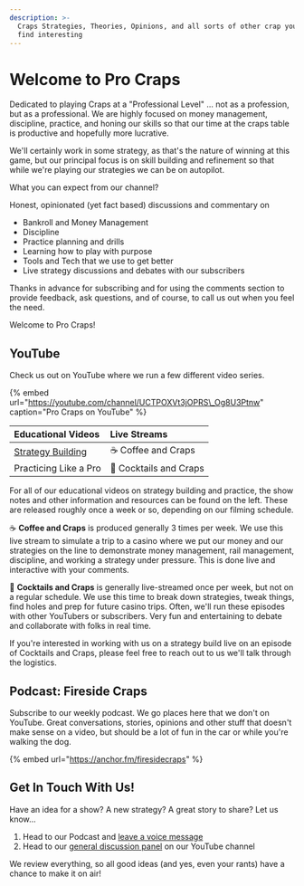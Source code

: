 ```yaml
---
description: >-
  Craps Strategies, Theories, Opinions, and all sorts of other crap you might
  find interesting
---
```


# Welcome to Pro Craps

Dedicated to playing Craps at a "Professional Level" ... not as a profession, but as a professional. We are highly focused on money management, discipline, practice, and honing our skills so that our time at the craps table is productive and hopefully more lucrative.

We'll certainly work in some strategy, as that's the nature of winning at this game, but our principal focus is on skill building and refinement so that while we're playing our strategies we can be on autopilot.

What you can expect from our channel?

Honest, opinionated \(yet fact based\) discussions and commentary on

* Bankroll and Money Management
* Discipline
* Practice planning and drills
* Learning how to play with purpose
* Tools and Tech that we use to get better
* Live strategy discussions and debates with our subscribers

Thanks in advance for subscribing and for using the comments section to provide feedback, ask questions, and of course, to call us out when you feel the need.

Welcome to Pro Craps!

## YouTube

Check us out on YouTube where we run a few different video series.

{% embed url="https://youtube.com/channel/UCTPOXVt3jOPRS\_Og8U3Ptnw" caption="Pro Craps on YouTube" %}

| Educational Videos | Live Streams |
| :--- | :--- |
| [Strategy Building](https://youtube.com/channel/UCTPOXVt3jOPRS_Og8U3Ptnw) | ☕️ Coffee and Craps |
| Practicing Like a Pro | 🥃 Cocktails and Craps |

For all of our educational videos on strategy building and practice, the show notes and other information and resources can be found on the left. These are released roughly once a week or so, depending on our filming schedule.

☕️ **Coffee and Craps** is produced generally 3 times per week. We use this live stream to simulate a trip to a casino where we put our money and our strategies on the line to demonstrate money management, rail management, discipline, and working a strategy under pressure. This is done live and interactive with your comments.

🥃 **Cocktails and Craps** is generally live-streamed once per week, but not on a regular schedule. We use this time to break down strategies, tweak things, find holes and prep for future casino trips. Often, we'll run these episodes with other YouTubers or subscribers. Very fun and entertaining to debate and collaborate with folks in real time.

If you're interested in working with us on a strategy build live on an episode of Cocktails and Craps, please feel free to reach out to us we'll talk through the logistics.

## Podcast: Fireside Craps

Subscribe to our weekly podcast. We go places here that we don't on YouTube. Great conversations, stories, opinions and other stuff that doesn't make sense on a video, but should be a lot of fun in the car or while you're walking the dog.

{% embed url="https://anchor.fm/firesidecraps" %}

## Get In Touch With Us!

Have an idea for a show? A new strategy? A great story to share? Let us know...

1. Head to our Podcast and [leave a voice message](https://anchor.fm/firesidecraps/message) 
2. Head to our [general discussion panel](https://www.youtube.com/channel/UCTPOXVt3jOPRS_Og8U3Ptnw/discussion) on our YouTube channel

We review everything, so all good ideas \(and yes, even your rants\) have a chance to make it on air!

